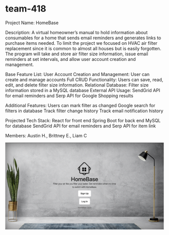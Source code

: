 # team-418

Project Name: HomeBase

Description: A virtual homeowner’s manual to hold information about consumables for a home that sends email reminders and generates links to purchase items needed. To limit the project we focused on HVAC air filter replacement since it is common to almost all houses but is easily forgotten. The program will take and store air filter size information, issue email reminders at set intervals, and allow user account creation and management.

Base Feature List:
User Account Creation and Management: User can create and manage accounts
Full CRUD Functionality: Users can save, read, edit, and delete filter size information.
Relational Database: Filter size information stored in a MySQL database
External API Usage: SendGrid API for email reminders and Serp API for Google Shopping results

Additional Features:
Users can mark filter as changed
Google search for filters in database
Track filter change history
Track email notification history

Projected Tech Stack:
React for front end
Spring Boot for back end
MySQL for database
SendGrid API for email reminders and Serp API for item link

Members: Austin H., Brittney E., Liam C

<img src="./frontend/home-base/src/assets/HomeBaseLanding.png" alt="Home Base Landing" />
